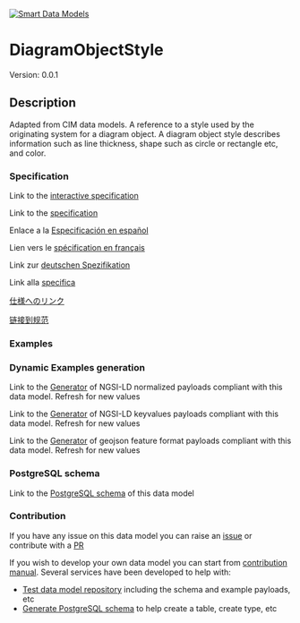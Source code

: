 [![Smart Data Models](https://smartdatamodels.org/wp-content/uploads/2022/01/SmartDataModels_logo.png "Logo")](https://smartdatamodels.org)
# DiagramObjectStyle
Version: 0.0.1

## Description 

Adapted from CIM data models. A reference to a style used by the originating system for a diagram object.  A diagram object style describes information such as line thickness, shape such as circle or rectangle etc, and color.
### Specification

Link to the [interactive specification](https://swagger.lab.fiware.org/?url=https://smart-data-models.github.io/dataModel.EnergyCIM/DiagramObjectStyle/swagger.yaml)

Link to the [specification](https://github.com/smart-data-models/dataModel.EnergyCIM/blob/master/DiagramObjectStyle/doc/spec.md)

Enlace a la [Especificación en español](https://github.com/smart-data-models/dataModel.EnergyCIM/blob/master/DiagramObjectStyle/doc/spec_ES.md)

Lien vers le [spécification en français](https://github.com/smart-data-models/dataModel.EnergyCIM/blob/master/DiagramObjectStyle/doc/spec_FR.md)

Link zur [deutschen Spezifikation](https://github.com/smart-data-models/dataModel.EnergyCIM/blob/master/DiagramObjectStyle/doc/spec_DE.md)

Link alla [specifica](https://github.com/smart-data-models/dataModel.EnergyCIM/blob/master/DiagramObjectStyle/doc/spec_IT.md)

[仕様へのリンク](https://github.com/smart-data-models/dataModel.EnergyCIM/blob/master/DiagramObjectStyle/doc/spec_JA.md)

[链接到规范](https://github.com/smart-data-models/dataModel.EnergyCIM/blob/master/DiagramObjectStyle/doc/spec_ZH.md)
### Examples
### Dynamic Examples generation

Link to the [Generator](https://smartdatamodels.org/extra/ngsi-ld_generator.php?schemaUrl=https://raw.githubusercontent.com/smart-data-models/dataModel.EnergyCIM/master/DiagramObjectStyle/schema.json&email=info@smartdatamodels.org) of NGSI-LD normalized payloads compliant with this data model. Refresh for new values

Link to the [Generator](https://smartdatamodels.org/extra/ngsi-ld_generator_keyvalues.php?schemaUrl=https://raw.githubusercontent.com/smart-data-models/dataModel.EnergyCIM/master/DiagramObjectStyle/schema.json&email=info@smartdatamodels.org) of NGSI-LD keyvalues payloads compliant with this data model. Refresh for new values

Link to the [Generator](https://smartdatamodels.org/extra/geojson_features_generator.php?schemaUrl=https://raw.githubusercontent.com/smart-data-models/dataModel.EnergyCIM/master/DiagramObjectStyle/schema.json&email=info@smartdatamodels.org) of geojson feature format payloads compliant with this data model. Refresh for new values
### PostgreSQL schema

Link to the [PostgreSQL schema](https://smart-data-models.github.io/dataModel.EnergyCIM/DiagramObjectStyle/schema.sql) of this data model
### Contribution

 If you have any issue on this data model you can raise an [issue](https://github.com/smart-data-models/dataModel.EnergyCIM/issues)  or contribute with a [PR](https://github.com/smart-data-models/dataModel.EnergyCIM/pulls)

 If you wish to develop your own data model you can start from [contribution manual](https://bit.ly/contribution_manual). Several services have been developed to help with: 
 - [Test data model repository](https://smartdatamodels.org/index.php/data-models-contribution-api/) including the schema and example payloads, etc
 - [Generate PostgreSQL schema](https://smartdatamodels.org/index.php/sql-service/) to help create a table, create type, etc